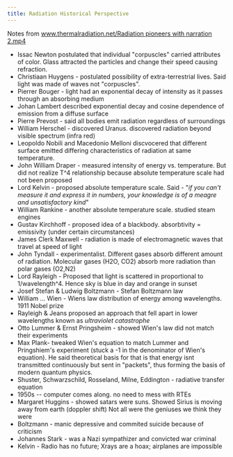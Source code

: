 ```yaml
---
title: Radiation Historical Perspective
---
```

Notes from [www.thermalradiation.net/Radiation pioneers with narration 2.mp4](http://www.thermalradiation.net/Radiation%20pioneers%20with%20narration%202.mp4)

- Issac Newton postulated that individual "corpuscles" carried attributes of color. Glass attracted the particles and change their speed causing refraction.
- Christiaan Huygens - postulated possibility of extra-terrestrial lives. Said light was made of waves not "corpuscles". 
- Pierrer Bouger - light had an exponential decay of intensity as it passes through an absorbing medium
- Johan Lambert described exponential decay and cosine dependence of emission from a diffuse surface
- Pierre Prevost - said all bodies emit radiation regardless of surroundings
- William Herschel - discovered Uranus. discovered radiation beyond visible spectrum (infra red)
- Leopoldo Nobili and Macedonio Melloni discvocered that different surface emitted differing characteristics of radiation at same temperature.
- John William Draper - measured intensity of energy vs. temperature. But did not realize T^4 relationship because absolute temperature scale had not been proposed
- Lord Kelvin - proposed absolute temperature scale. Said - "*if you can't measure it and express it in numbers, your knowledge is of a meagre and unsatisfactory kind*"
- William Rankine - another absolute temperature scale. studied steam engines
- Gustav Kirchhoff - proposed idea of a blackbody. absorbtivity = emissivity (under certain circumstances)
- James Clerk Maxwell - radiation is made of electromagnetic waves that travel at speed of light
- John Tyndall - experimentalist. Different gases absorb different amount of radiation. Molecular gases (H2O, CO2) absorb more radiation than polar gases (O2,N2)
- Lord Rayleigh - Proposed that light is scattered in proportional to 1/wavelength^4. Hence sky is blue in day and orange in sunset
- Josef Stefan & Ludwig Boltzmann - Stefan Boltzmann law
- William ... Wien - Wiens law distribution of energy among wavelengths. 1911 Nobel prize
- Rayleigh & Jeans proposed an approach that fell apart in lower wavelengths known as *ultraviolet catastrophe*
- Otto Lummer & Ernst Pringsheim - showed Wien's law did not match their experiments
- Max Plank- tweaked Wien's equation to match Lummer and Pringshiem's experiment (stuck a -1 in the denominator of Wien's equation). He said theoretical basis for that is that energy isnt transmitted continuously but sent in "packets", thus forming the basis of modern quantum physics.
- Shuster, Schwarzschild, Rosseland, Milne, Eddington - radiative transfer equation
- 1950s -- computer comes along. no need to mess with RTEs
- Margaret Huggins - showed satars were suns. Showed Sirius is moving away from earth (doppler shift)
Not all were the geniuses we think they were
- Boltzmann - manic depressive and commited suicide because of criticism
- Johannes Stark - was a Nazi sympathizer and convicted war criminal
- Kelvin - Radio has no future; Xrays are a hoax; airplanes are impossible